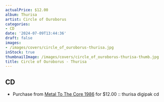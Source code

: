 ```yaml
---
actualPrice: $12.00
album: Thurisa
artist: Circle of Ouroborus
categories:
- CD
date: '2024-07-09T13:44:36'
draft: false
images:
- /images/covers/circle_of_ouroborus-thurisa.jpg
inStock: true
thumbnailImage: /images/covers/circle_of_ouroborus-thurisa-thumb.jpg
title: Circle of Ouroborus - Thurisa
---
```


## CD
* Purchase from [Metal To The Core 1986](https://metaltothecore1986.com/shop/circle-of-ouroborus-thurisa-digipak-cd/) for $12.00 :: thurisa digipak cd
